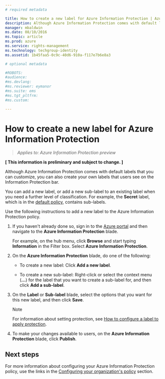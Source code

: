 ```yaml
---
# required metadata

title: How to create a new label for Azure Information Protection | Azure Rights Management
description: Although Azure Information Protection comes with default labels that you can customize, you can also create your own labels that users see on the Information Protection bar.
manager: mbaldwin
ms.date: 08/10/2016
ms.topic: article
ms.prod: azure
ms.service: rights-management
ms.technology: techgroup-identity
ms.assetid: 1b45faa5-0c9c-40d6-910a-f117e7b6e8a3

# optional metadata

#ROBOTS:
#audience:
#ms.devlang:
#ms.reviewer: eymanor
#ms.suite: ems
#ms.tgt_pltfrm:
#ms.custom:

---
```


# How to create a new label for Azure Information Protection

>*Applies to: Azure Information Protection preview*

**[ This information is preliminary and subject to change. ]**

Although Azure Information Protection comes with default labels that you can customize, you can also create your own labels that users see on the Information Protection bar.

You can add a new label, or add a new sub-label to an existing label when you need a further level of classification. For example, the **Secret** label, which is in the [default policy](configure-policy-default.md), contains sub-labels.

Use the following instructions to add a new label to the Azure Information Protection policy.

1. If you haven't already done so, sign in to the [Azure portal](https://portal.azure.com) and then navigate to the **Azure Information Protection** blade. 
    
    For example, on the hub menu, click **Browse** and start typing **Information** in the Filter box. Select **Azure Information Protection**.

2. On the **Azure Information Protection** blade, do one of the following:

	- To create a new label: Click **Add a new label**.

	- To create a new sub-label: Right-click or select the context menu (**...**) for the label that you want to create a sub-label for, and then click **Add a sub-label**.

3. On the **Label** or **Sub-label** blade, select the options that you want for this new label, and then click **Save**.

	> [!NOTE]
	>For information about setting protection, see [How to configure a label to apply protection](configure-policy-protection.md).

4. To make your changes available to users, on the **Azure Information Protection** blade, click **Publish**.

## Next steps

For more information about configuring your Azure Information Protection policy, use the links in the [Configuring your organization's policy](configure-policy.md#configuring-your-organization-s-policy) section.  


